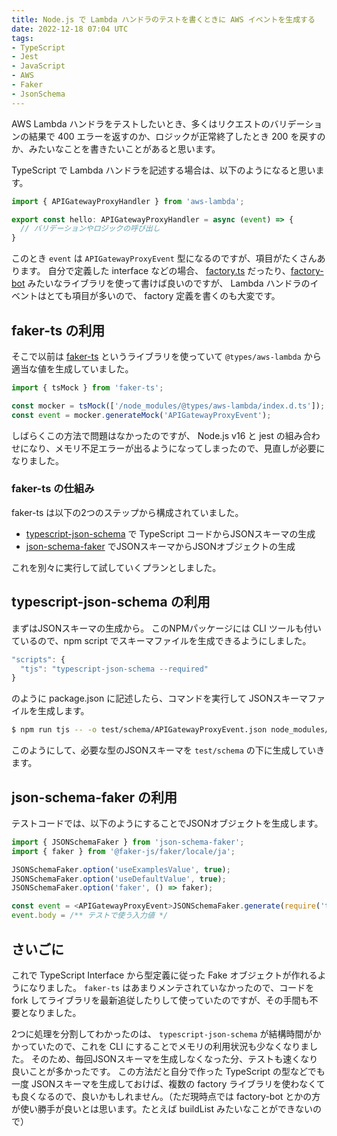 ```yaml
---
title: Node.js で Lambda ハンドラのテストを書くときに AWS イベントを生成する
date: 2022-12-18 07:04 UTC
tags: 
- TypeScript
- Jest
- JavaScript
- AWS
- Faker
- JsonSchema
---
```


AWS Lambda ハンドラをテストしたいとき、多くはリクエストのバリデーションの結果で 400 エラーを返すのか、ロジックが正常終了したとき 200 を戻すのか、みたいなことを書きたいことがあると思います。

TypeScript で Lambda ハンドラを記述する場合は、以下のようになると思います。

```javascript
import { APIGatewayProxyHandler } from 'aws-lambda';

export const hello: APIGatewayProxyHandler = async (event) => {
  // バリデーションやロジックの呼び出し
}
```

このとき `event` は `APIGatewayProxyEvent` 型になるのですが、項目がたくさんあります。
自分で定義した interface などの場合、 [factory.ts](https://github.com/willryan/factory.ts) だったり、[factory-bot](https://github.com/ratson/factory-bot) みたいなライブラリを使って書けば良いのですが、 Lambda ハンドラのイベントはとても項目が多いので、 factory 定義を書くのも大変です。

## faker-ts の利用

そこで以前は [faker-ts](https://www.npmjs.com/package/faker-ts) というライブラリを使っていて `@types/aws-lambda` から適当な値を生成していました。

```javascript
import { tsMock } from 'faker-ts';

const mocker = tsMock(['/node_modules/@types/aws-lambda/index.d.ts']);
const event = mocker.generateMock('APIGatewayProxyEvent');
```

しばらくこの方法で問題はなかったのですが、 Node.js v16 と jest の組み合わせになり、メモリ不足エラーが出るようになってしまったので、見直しが必要になりました。

### faker-ts の仕組み

faker-ts は以下の2つのステップから構成されていました。

- [typescript-json-schema](https://www.npmjs.com/package/typescript-json-schema) で TypeScript コードからJSONスキーマの生成
- [json-schema-faker](https://www.npmjs.com/package/json-schema-faker) でJSONスキーマからJSONオブジェクトの生成

これを別々に実行して試していくプランとしました。

## typescript-json-schema の利用

まずはJSONスキーマの生成から。
このNPMパッケージには CLI ツールも付いているので、npm script でスキーマファイルを生成できるようにしました。

```javascript
"scripts": {
  "tjs": "typescript-json-schema --required"
}
```

のように package.json に記述したら、コマンドを実行して JSONスキーマファイルを生成します。

```bash
$ npm run tjs -- -o test/schema/APIGatewayProxyEvent.json node_modules/@types/aws-lambda/index.d.ts APIGatewayProxyEvent
```

このようにして、必要な型のJSONスキーマを `test/schema` の下に生成していきます。

## json-schema-faker の利用

テストコードでは、以下のようにすることでJSONオブジェクトを生成します。

```javascript
import { JSONSchemaFaker } from 'json-schema-faker';
import { faker } from '@faker-js/faker/locale/ja';

JSONSchemaFaker.option('useExamplesValue', true);
JSONSchemaFaker.option('useDefaultValue', true);
JSONSchemaFaker.option('faker', () => faker);

const event = <APIGatewayProxyEvent>JSONSchemaFaker.generate(require('test/schema/APIGatewayProxyEvent.json'));
event.body = /** テストで使う入力値 */
```

## さいごに

これで TypeScript Interface から型定義に従った Fake オブジェクトが作れるようになりました。
`faker-ts` はあまりメンテされていなかったので、コードを fork してライブラリを最新追従したりして使っていたのですが、その手間も不要となりました。

2つに処理を分割してわかったのは、 `typescript-json-schema` が結構時間がかかっていたので、これを CLI にすることでメモリの利用状況も少なくなりました。
そのため、毎回JSONスキーマを生成しなくなった分、テストも速くなり良いことが多かったです。
この方法だと自分で作った TypeScript の型などでも一度 JSONスキーマを生成しておけば、複数の factory ライブラリを使わなくても良くなるので、良いかもしれません。（ただ現時点では factory-bot とかの方が使い勝手が良いとは思います。たとえば buildList みたいなことができないので）
